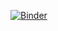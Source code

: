 [![Binder](https://mybinder.org/badge_logo.svg)](https://mybinder.org/v2/gh/caseyanderson/intro_py3/master?filepath=intro_py3.ipynb)
